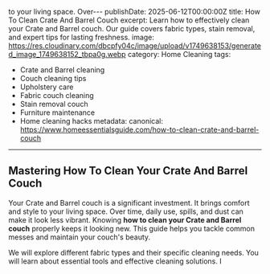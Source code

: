 
 to your living space. Over---
publishDate: 2025-06-12T00:00:00Z
title: How To Clean Crate And Barrel Couch
excerpt: Learn how to effectively clean your Crate and Barrel couch. Our guide covers fabric types, stain removal, and expert tips for lasting freshness.
image: https://res.cloudinary.com/dbcpfy04c/image/upload/v1749638153/generated_image_1749638152_tbpa0g.webp
category: Home Cleaning
tags:
  - Crate and Barrel cleaning
  - Couch cleaning tips
  - Upholstery care
  - Fabric couch cleaning
  - Stain removal couch
  - Furniture maintenance
  - Home cleaning hacks
metadata:
  canonical: https://www.homeessentialsguide.com/how-to-clean-crate-and-barrel-couch
---

## Mastering How To Clean Your Crate And Barrel Couch

Your Crate and Barrel couch is a significant investment. It brings comfort and style to your living space. Over time, daily use, spills, and dust can make it look less vibrant. Knowing **how to clean your Crate and Barrel couch** properly keeps it looking new. This guide helps you tackle common messes and maintain your couch's beauty.

We will explore different fabric types and their specific cleaning needs. You will learn about essential tools and effective cleaning solutions. I